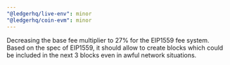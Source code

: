 ```yaml
---
"@ledgerhq/live-env": minor
"@ledgerhq/coin-evm": minor
---
```


Decreasing the base fee multiplier to 27% for the EIP1559 fee system. Based on the spec of EIP1559, it should allow to create blocks which could be included in the next 3 blocks even in awful network situations.
